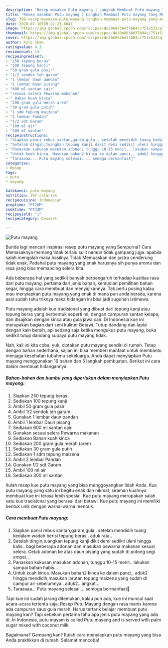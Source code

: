 ```yaml
---
description: "Resep masakan Putu mayang | Langkah Membuat Putu mayang Yang Menggugah Selera"
title: "Resep masakan Putu mayang | Langkah Membuat Putu mayang Yang Menggugah Selera"
slug: 398-resep-masakan-putu-mayang-langkah-membuat-putu-mayang-yang-menggugah-selera
date: 2020-07-10T09:27:21.684Z
image: https://img-global.cpcdn.com/recipes/de30e8636d37b84c/751x532cq70/putu-mayang-foto-resep-utama.jpg
thumbnail: https://img-global.cpcdn.com/recipes/de30e8636d37b84c/751x532cq70/putu-mayang-foto-resep-utama.jpg
cover: https://img-global.cpcdn.com/recipes/de30e8636d37b84c/751x532cq70/putu-mayang-foto-resep-utama.jpg
author: Kyle Shaw
ratingvalue: 4.3
reviewcount: 13
recipeingredient:
- "250 tepung beras"
- "100 tepung kanji"
- "50 gram gula pasir"
- "1/2 sendok teh garam"
- "1 lembar daun pandan"
- "1 lembar Daun pisang"
- "600 ml santan cair"
- "sesuai selera Pewarna makanan"
- " Bahan kuah kinca"
- "200 gram gula merah aren"
- "30 gram gula putih"
- "1 sdm tepung maizena"
- "2 lembar Pandan"
- "1/2 sdt Garam"
- "100 ml air"
- "300 ml santan"
recipeinstructions:
- "Siapkan panci rebus santan,garam,gula.. setelah mendidih tuang kedalam wadah berisi tepung beras.. aduk rata.."
- "Setelah dingin,tuangkan tepung kanji dikit demi sedikit uleni hingga kalis.. bagi beberapa adonan dan masukan pewarna makanan sesuai selera. Cetak adonan ke atas daun pisang yang sudah di potong segi empat..."
- "Panaskan kukusan,masukan adonan, tunggu 10-15 menit.. lakukan sampai bahan habis..."
- "Untuk kuah kinca. Masukan bahan2 kinca ke dalam panci,, aduk2 hingga mendidih,masukan larutan tepung maizena yang sudah di campur air sebelumnya.. aduk2.. angkat..."
- "Taraaaaa... Putu mayang selesai.... semoga bermanfaat🙏"
categories:
- Resep
tags:
- putu
- mayang

katakunci: putu mayang 
nutrition: 207 calories
recipecuisine: Indonesian
preptime: "PT26M"
cooktime: "PT33M"
recipeyield: "1"
recipecategory: Dessert

---
```



![Putu mayang](https://img-global.cpcdn.com/recipes/de30e8636d37b84c/751x532cq70/putu-mayang-foto-resep-utama.jpg)

Bunda lagi mencari inspirasi resep putu mayang yang Sempurna? Cara Memasaknya memang tidak terlalu sulit namun tidak gampang juga. apabila salah mengolah maka hasilnya Tidak Memuaskan dan justru cenderung tidak enak. Padahal putu mayang yang enak harusnya sih punya aroma dan rasa yang bisa memancing selera kita.

Ada beberapa hal yang sedikit banyak berpengaruh terhadap kualitas rasa dari putu mayang, pertama dari jenis bahan, kemudian pemilihan bahan segar, hingga cara membuat dan menyajikannya. Tak perlu pusing kalau mau menyiapkan putu mayang yang enak di mana pun anda berada, karena asal sudah tahu triknya maka hidangan ini bisa jadi suguhan istimewa.

Putu mayang adalah kue tradisional yang dibuat dari tepung kanji atau tepung beras yang berbentuk seperti mi, dengan campuran santan kelapa, dan disajikan dengan kinca atau gula jawa cair. Di Indonesia kue ini merupakan bagian dari seni kuliner Betawi. Tutup dandang dan lapisi dengan kain bersih, api sedang saja ketika mengukus putu mayang, buka sedikit tutup dandang supaya putu mayang tidak.


Nah, kali ini kita coba, yuk, ciptakan putu mayang sendiri di rumah. Tetap dengan bahan sederhana, sajian ini bisa memberi manfaat untuk membantu menjaga kesehatan tubuhmu sekeluarga. Anda dapat menyiapkan Putu mayang menggunakan 16 bahan dan 5 langkah pembuatan. Berikut ini cara dalam membuat hidangannya.

<!--inarticleads1-->

##### Bahan-bahan dan bumbu yang diperlukan dalam menyiapkan Putu mayang:

1. Siapkan 250 tepung beras
1. Sediakan 100 tepung kanji
1. Ambil 50 gram gula pasir
1. Ambil 1/2 sendok teh garam
1. Gunakan 1 lembar daun pandan
1. Ambil 1 lembar Daun pisang
1. Sediakan 600 ml santan cair
1. Gunakan sesuai selera Pewarna makanan
1. Sediakan  Bahan kuah kinca
1. Sediakan 200 gram gula merah (aren)
1. Sediakan 30 gram gula putih
1. Sediakan 1 sdm tepung maizena
1. Ambil 2 lembar Pandan
1. Gunakan 1/2 sdt Garam
1. Ambil 100 ml air
1. Sediakan 300 ml santan


Itulah resep kue putu mayang yang bisa menggoyangkan lidah Anda. Kue putu mayang yang satu ini begitu enak dan nikmat, siraman kuahnya membuat kue ini terasa lebih spesial. Kue putu mayang merupakan salah satu kue tradisional yang berasal dari betawi. Kue putu mayang ini memiliki bentuk unik dengan warna-warna menarik. 

<!--inarticleads2-->

##### Cara membuat Putu mayang:

1. Siapkan panci rebus santan,garam,gula.. setelah mendidih tuang kedalam wadah berisi tepung beras.. aduk rata..
1. Setelah dingin,tuangkan tepung kanji dikit demi sedikit uleni hingga kalis.. bagi beberapa adonan dan masukan pewarna makanan sesuai selera. Cetak adonan ke atas daun pisang yang sudah di potong segi empat...
1. Panaskan kukusan,masukan adonan, tunggu 10-15 menit.. lakukan sampai bahan habis...
1. Untuk kuah kinca. Masukan bahan2 kinca ke dalam panci,, aduk2 hingga mendidih,masukan larutan tepung maizena yang sudah di campur air sebelumnya.. aduk2.. angkat...
1. Taraaaaa... Putu mayang selesai.... semoga bermanfaat🙏


Tapi kue ini sudah jarang ditemukan, kalau pun ada, kue ini muncul saat acara-acara tertentu saja. Resep Putu Mayang dengan rasa manis karena ada campuran saus gula merah. Harus tertarik belajar membuat putu mayang kan? Tapi sebelum pertama tahu apa jenis putu mayang yang ada di. In Indonesia, putu mayam is called Putu mayang and is served with palm sugar mixed with coconut milk. 

Bagaimana? Gampang kan? Itulah cara menyiapkan putu mayang yang bisa Anda praktikkan di rumah. Selamat mencoba!
